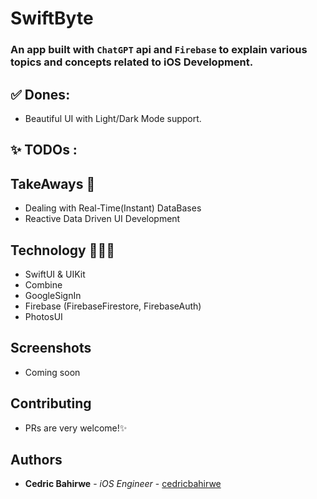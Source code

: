 # SwiftByte

### An app built with `ChatGPT` api and `Firebase` to explain various topics and concepts related to iOS Development.
<!-- Download it on [AppStore](https://apps.apple.com/ke/app/dial-it/id1591756747). -->


## ✅ Dones:
* Beautiful UI with Light/Dark Mode support.

## ✨ TODOs :


## TakeAways 🚀

- Dealing with Real-Time(Instant) DataBases
- Reactive Data Driven UI Development

## Technology 🧑🏽‍💻 
- SwiftUI & UIKit
- Combine
- GoogleSignIn
- Firebase (FirebaseFirestore, FirebaseAuth)
- PhotosUI

## Screenshots

- Coming soon

## Contributing

- PRs are very welcome!✨

## Authors

* **Cedric Bahirwe** - *iOS Engineer* - [cedricbahirwe](https://github.com/cedricbahirwe)
